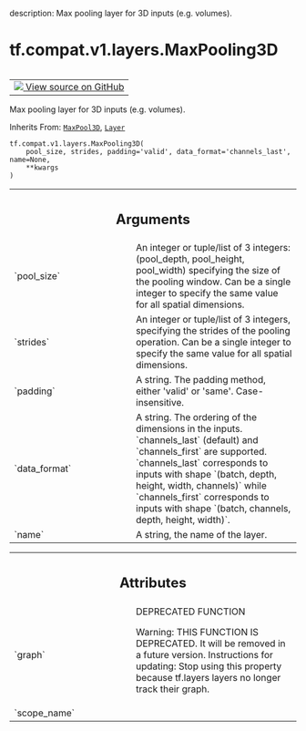 description: Max pooling layer for 3D inputs (e.g. volumes).

<div itemscope itemtype="http://developers.google.com/ReferenceObject">
<meta itemprop="name" content="tf.compat.v1.layers.MaxPooling3D" />
<meta itemprop="path" content="Stable" />
<meta itemprop="property" content="__init__"/>
<meta itemprop="property" content="__new__"/>
</div>

# tf.compat.v1.layers.MaxPooling3D

<!-- Insert buttons and diff -->

<table class="tfo-notebook-buttons tfo-api nocontent" align="left">
<td>
  <a target="_blank" href="https://github.com/tensorflow/tensorflow/blob/r2.2/tensorflow/python/layers/pooling.py#L392-L423">
    <img src="https://www.tensorflow.org/images/GitHub-Mark-32px.png" />
    View source on GitHub
  </a>
</td>
</table>



Max pooling layer for 3D inputs (e.g. volumes).

Inherits From: [`MaxPool3D`](../../../../tf/keras/layers/MaxPool3D.md), [`Layer`](../../../../tf/compat/v1/layers/Layer.md)

<pre class="devsite-click-to-copy prettyprint lang-py tfo-signature-link">
<code>tf.compat.v1.layers.MaxPooling3D(
    pool_size, strides, padding='valid', data_format='channels_last', name=None,
    **kwargs
)
</code></pre>



<!-- Placeholder for "Used in" -->


<!-- Tabular view -->
 <table class="responsive fixed orange">
<colgroup><col width="214px"><col></colgroup>
<tr><th colspan="2"><h2 class="add-link">Arguments</h2></th></tr>

<tr>
<td>
`pool_size`
</td>
<td>
An integer or tuple/list of 3 integers:
(pool_depth, pool_height, pool_width)
specifying the size of the pooling window.
Can be a single integer to specify the same value for
all spatial dimensions.
</td>
</tr><tr>
<td>
`strides`
</td>
<td>
An integer or tuple/list of 3 integers,
specifying the strides of the pooling operation.
Can be a single integer to specify the same value for
all spatial dimensions.
</td>
</tr><tr>
<td>
`padding`
</td>
<td>
A string. The padding method, either 'valid' or 'same'.
Case-insensitive.
</td>
</tr><tr>
<td>
`data_format`
</td>
<td>
A string. The ordering of the dimensions in the inputs.
`channels_last` (default) and `channels_first` are supported.
`channels_last` corresponds to inputs with shape
`(batch, depth, height, width, channels)` while `channels_first`
corresponds to inputs with shape
`(batch, channels, depth, height, width)`.
</td>
</tr><tr>
<td>
`name`
</td>
<td>
A string, the name of the layer.
</td>
</tr>
</table>





<!-- Tabular view -->
 <table class="responsive fixed orange">
<colgroup><col width="214px"><col></colgroup>
<tr><th colspan="2"><h2 class="add-link">Attributes</h2></th></tr>

<tr>
<td>
`graph`
</td>
<td>
DEPRECATED FUNCTION

Warning: THIS FUNCTION IS DEPRECATED. It will be removed in a future version.
Instructions for updating:
Stop using this property because tf.layers layers no longer track their graph.
</td>
</tr><tr>
<td>
`scope_name`
</td>
<td>

</td>
</tr>
</table>



